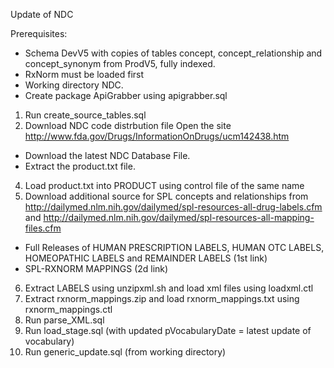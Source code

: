 Update of NDC

Prerequisites:
- Schema DevV5 with copies of tables concept, concept_relationship and concept_synonym from ProdV5, fully indexed. 
- RxNorm must be loaded first
- Working directory NDC.
- Create package ApiGrabber using apigrabber.sql

1. Run create_source_tables.sql
2. Download NDC code distrbution file
Open the site http://www.fda.gov/Drugs/InformationOnDrugs/ucm142438.htm
- Download the latest NDC Database File.
- Extract the product.txt file.

4. Load product.txt into PRODUCT using control file of the same name
5. Download additional source for SPL concepts and relationships from http://dailymed.nlm.nih.gov/dailymed/spl-resources-all-drug-labels.cfm and http://dailymed.nlm.nih.gov/dailymed/spl-resources-all-mapping-files.cfm
- Full Releases of HUMAN PRESCRIPTION LABELS, HUMAN OTC LABELS, HOMEOPATHIC LABELS and REMAINDER LABELS (1st link)
- SPL-RXNORM MAPPINGS (2d link)
6. Extract LABELS using unzipxml.sh and load xml files using loadxml.ctl
7. Extract rxnorm_mappings.zip and load rxnorm_mappings.txt using rxnorm_mappings.ctl
8. Run parse_XML.sql
9. Run load_stage.sql (with updated pVocabularyDate = latest update of vocabulary)
10. Run generic_update.sql (from working directory)